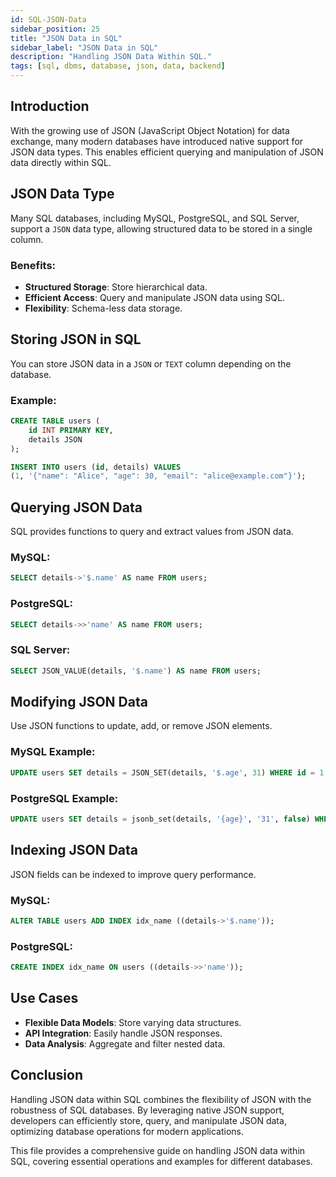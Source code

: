 ```yaml
---
id: SQL-JSON-Data
sidebar_position: 25
title: "JSON Data in SQL"
sidebar_label: "JSON Data in SQL"
description: "Handling JSON Data Within SQL."
tags: [sql, dbms, database, json, data, backend]
---
```


## Introduction
With the growing use of JSON (JavaScript Object Notation) for data exchange, many modern databases have introduced native support for JSON data types. This enables efficient querying and manipulation of JSON data directly within SQL.

## JSON Data Type
Many SQL databases, including MySQL, PostgreSQL, and SQL Server, support a `JSON` data type, allowing structured data to be stored in a single column.

### Benefits:
- **Structured Storage**: Store hierarchical data.
- **Efficient Access**: Query and manipulate JSON data using SQL.
- **Flexibility**: Schema-less data storage.

## Storing JSON in SQL
You can store JSON data in a `JSON` or `TEXT` column depending on the database.

### Example:
```sql
CREATE TABLE users (
    id INT PRIMARY KEY,
    details JSON
);

INSERT INTO users (id, details) VALUES
(1, '{"name": "Alice", "age": 30, "email": "alice@example.com"}');
```

## Querying JSON Data
SQL provides functions to query and extract values from JSON data.

### MySQL:
```sql
SELECT details->'$.name' AS name FROM users;
```

### PostgreSQL:
```sql
SELECT details->>'name' AS name FROM users;
```

### SQL Server:
```sql
SELECT JSON_VALUE(details, '$.name') AS name FROM users;
```

## Modifying JSON Data
Use JSON functions to update, add, or remove JSON elements.

### MySQL Example:
```sql
UPDATE users SET details = JSON_SET(details, '$.age', 31) WHERE id = 1;
```

### PostgreSQL Example:
```sql
UPDATE users SET details = jsonb_set(details, '{age}', '31', false) WHERE id = 1;
```

## Indexing JSON Data
JSON fields can be indexed to improve query performance.

### MySQL:
```sql
ALTER TABLE users ADD INDEX idx_name ((details->'$.name'));
```

### PostgreSQL:
```sql
CREATE INDEX idx_name ON users ((details->>'name'));
```

## Use Cases
- **Flexible Data Models**: Store varying data structures.
- **API Integration**: Easily handle JSON responses.
- **Data Analysis**: Aggregate and filter nested data.

## Conclusion
Handling JSON data within SQL combines the flexibility of JSON with the robustness of SQL databases. By leveraging native JSON support, developers can efficiently store, query, and manipulate JSON data, optimizing database operations for modern applications.

This file provides a comprehensive guide on handling JSON data within SQL, covering essential operations and examples for different databases.
